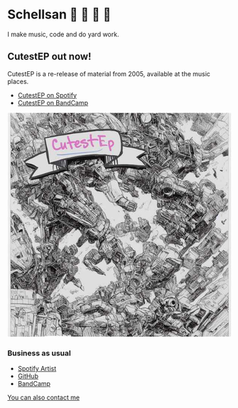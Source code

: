 # Schellsan 🐚 🐢 🐌 🦪
I make music, code and do yard work.

## CutestEP out now!
CutestEP is a re-release of material from 2005, available at the music places.

* [CutestEP on Spotify](https://open.spotify.com/album/4KhTuBxK9vsF8AzXPUOQYO?si=jJ_aypwmQhGXKbubSn6WKw)
* [CutestEP on BandCamp](https://schellsan.bandcamp.com/album/cutest-ep)

![CutestEP](img/cutestep.jpeg "CutestEP by Schellsan - available at music places")


### Business as usual

* [Spotify Artist](https://open.spotify.com/artist/6du74dRI1f7nEHDT5ySjBs?si=XrbI5sx4TBWZN9o5dTf8zg)
* [GitHub](https://github.com/schell)
* [BandCamp](https://schellsan.bandcamp.com/releases)

[You can also contact me](./contact/index.md)
